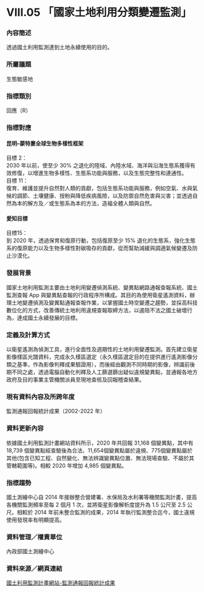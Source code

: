 # VIII.05 「國家土地利用分類變遷監測」

<script type="text/javascript" src="http://cdn.mathjax.org/mathjax/latest/MathJax.js?config=TeX-AMS-MML_HTMLorMML"></script>

### 內容簡述
透過國土利用監測達到土地永續使用的目的。

### 所屬議題
生態敏感地
### 指標類別
回應（R）
### 指標對應
#### 昆明–蒙特婁全球生物多樣性框架
目標 2： <br>
2030 年以前，使至少 30% 之退化的陸域、內陸水域、海洋與沿海生態系獲得有效修復，以增進生物多樣性、生態系功能與服務，以及生態完整性和連通性。<br>
目標 11： <br>
復育、維護並提升自然對人類的貢獻，包括生態系功能與服務，例如空氣、水與氣候的調節、土壤健康、授粉與降低疾病風險，以及防禦自然危害與災害；並透過自然為本的解方及／或生態系為本的方法，造福全體人類與自然。<br>
#### 愛知目標
目標15： <br>
到 2020 年，透過保育和復原行動，包括復原至少 15% 退化的生態系，強化生態系的復原能力以及生物多樣性對碳吸存的貢獻，從而幫助減緩與調適氣候變遷及防止沙漠化。
### 發展背景
國家土地利用監測主要由土地利用變遷偵測系統、變異點網路通報查報系統、國土監測查報 App 與變異點查報的行政程序所構成。其目的為使用衛星遙測資料，辦理土地變遷偵測及變異點通報查報作業，以掌握國土時空變遷之趨勢，並採高科技數位化的方式，改善傳統土地利用違規查報取締方法，以遏阻不法之國土破壞行為，達成國土永續發展的目標。
### 定義及計算方式
以衛星遙測為偵測工具，進行全面性及週期性的土地利用變遷監測。首先建立衛星影像樣區光譜資料，完成永久樣區選定（永久樣區選定目的在提供進行遙測影像分類之基準，作為影像判釋成果驗證用），而後經由觀測不同時期的影像，辨識前後期不同之處，透過電腦自動化判釋及人工篩選篩出疑似違規變異點，並通報各地方政府及目的事業主管機關派員至現地查核及回報稽查結果。
### 現有資料內容及所跨年度
監測通報回報統計成果（2002-2022 年）
### 資料更新內容
依據國土利用監測計畫網站資料所示，2020 年共回報 31,168 個變異點，其中有 18,739 個變異點經查驗後為合法、11,654個變異點屬於違規、775個變異點屬於其他(包含已知工程、自然變化、無法辨識變異點位置、無法現場查驗、不屬於其管轄範圍等)。相較 2020 年增加 4,985 個變異點。
### 指標趨勢
國土測繪中心自 2014 年接辦整合營建署、水保局及水利署等機關監測計畫，提高各機關監測頻率至每 2 個月 1 次，並將衛星影像解析度提升為 1.5 公尺至 2.5 公尺。相較於 2014 年前未整合監測的成果，2014 年執行監測整合迄今，國土違規使用發現率有明顯提高。
### 資料管理／權責單位
內政部國土測繪中心
### 資料來源／網頁連結
[國土利用監測計畫網站-監測通報回報統計成果](https://landchg.tcd.gov.tw/Module/RWD/Web/pub_result.aspx)
